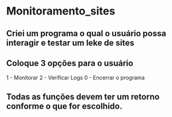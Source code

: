 # Monitoramento_sites

## Criei um programa o qual o usuário possa interagir e testar um leke de sites

## Coloque 3 opções para o usuário

1 - Monitorar 
2 - Verificar Logs 
0 - Encerrar o programa

## Todas as funções devem ter um retorno conforme o que for escolhido. 